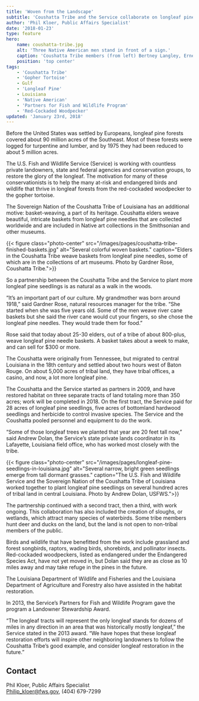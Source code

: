 ```yaml
---
title: 'Woven from the Landscape'
subtitle: 'Coushatta Tribe and the Service collaborate on longleaf pine restoration, yielding healthier lands and beautiful basket art'
author: 'Phil Kloer, Public Affairs Specialist'
date: '2018-01-23'
type: feature
hero:
    name: coushatta-tribe.jpg
    alt: 'Three Native American men stand in front of a sign.'
    caption: 'Coushatta Tribe members (from left) Bertney Langley, Ernest Sickey and Gardner Rose show a sign that honors the habitat restoration partnership between the tribe and the Service. Photo courtesy of the Coushatta Tribe.'
    position: 'top center'
tags:
    - 'Coushatta Tribe'
    - 'Gopher Tortoise'
    - Gulf
    - 'Longleaf Pine'
    - Louisiana
    - 'Native American'
    - 'Partners for Fish and Wildlife Program'
    - 'Red-Cockaded Woodpecker'
updated: 'January 23rd, 2018'
---
```


Before the United States was settled by Europeans, longleaf pine forests covered about 90 million acres of the Southeast. Most of these forests were logged for turpentine and lumber, and by 1975 they had been reduced to about 5 million acres.

The U.S. Fish and Wildlife Service (Service) is working with countless private landowners, state and federal agencies and conservation groups, to restore the glory of the longleaf. The motivation for many of these conservationists is to help the many at-risk and endangered birds and wildlife that thrive in longleaf forests from the red-cockaded woodpecker to the gopher tortoise.

The Sovereign Nation of the Coushatta Tribe of Louisiana has an additional motive: basket-weaving, a part of its heritage. Coushatta elders weave beautiful, intricate baskets from longleaf pine needles that are collected worldwide and are included in Native art collections in the Smithsonian and other museums.

{{< figure class="photo-center" src="/images/pages/coushatta-tribe-finished-baskets.jpg" alt="Several colorful woven baskets." caption="Elders in the Coushatta Tribe weave baskets from longleaf pine needles, some of which are in the collections of art museums. Photo by Gardner Rose, Coushatta Tribe.">}}

So a partnership between the Coushatta Tribe and the Service to plant more longleaf pine seedlings is as natural as a walk in the woods.

“It’s an important part of our culture. My grandmother was born around 1918,” said Gardner Rose, natural resources manager for the tribe. “She started when she was five years old. Some of the men weave river cane baskets but she said the river cane would cut your fingers, so she chose the longleaf pine needles. They would trade them for food.”

Rose said that today about 25-30 elders, out of a tribe of about 800-plus, weave longleaf pine needle baskets. A basket takes about a week to make, and can sell for $300 or more.

The Coushatta were originally from Tennessee, but migrated to central Louisiana in the 18th century and settled about two hours west of Baton Rouge. On about 5,000 acres of tribal land, they have tribal offices, a casino, and now, a lot more longleaf pine.

The Coushatta and the Service started as partners in 2009, and have restored habitat on three separate tracts of land totaling more than 350 acres; work will be completed in 2018. On the first tract, the Service paid for 28 acres of longleaf pine seedlings, five acres of bottomland hardwood seedlings and herbicide to control invasive species. The Service and the Coushatta pooled personnel and equipment to do the work.

“Some of those longleaf trees we planted that year are 20 feet tall now,” said Andrew Dolan, the Service’s state private lands coordinator in its Lafayette, Louisiana field office, who has worked most closely with the tribe.

{{< figure class="photo-center" src="/images/pages/longleaf-pine-seedlings-in-louisiana.jpg" alt="Several narrow, bright green seedlings emerge from tall dormant grasses." caption="The U.S. Fish and Wildlife Service and the Sovereign Nation of the Coushatta Tribe of Louisiana worked together to plant longleaf pine seedlings on several hundred acres of tribal land in central Louisiana. Photo by Andrew Dolan, USFWS.">}}

The partnership continued with a second tract, then a third, with work ongoing. This collaboration has also included the creation of sloughs, or wetlands, which attract many species of waterbirds. Some tribe members hunt deer and ducks on the land, but the land is not open to non-tribal members of the public.

Birds and wildlife that have benefitted from the work include grassland and forest songbirds, raptors, wading birds, shorebirds, and pollinator insects. Red-cockaded woodpeckers, listed as endangered under the Endangered Species Act, have not yet moved in, but Dolan said they are as close as 10 miles away and may take refuge in the pines in the future. 

The Louisiana Department of Wildlife and Fisheries and the Louisiana Department of Agriculture and Forestry also have assisted in the habitat restoration. 

In 2013, the Service’s Partners for Fish and Wildlife Program gave the program a Landowner Stewardship Award.

“The longleaf tracts will represent the only longleaf stands for dozens of miles in any direction in an area that was historically mostly longleaf,” the Service stated in the 2013 award. “We have hopes that these longleaf restoration efforts will inspire other neighboring landowners to follow the Coushatta Tribe’s good example, and consider longleaf restoration in the future.”

## Contact

Phil Kloer, Public Affairs Specialist  
[Philip_kloer@fws.gov](mailto:Philip_kloer@fws.gov), (404) 679-7299
